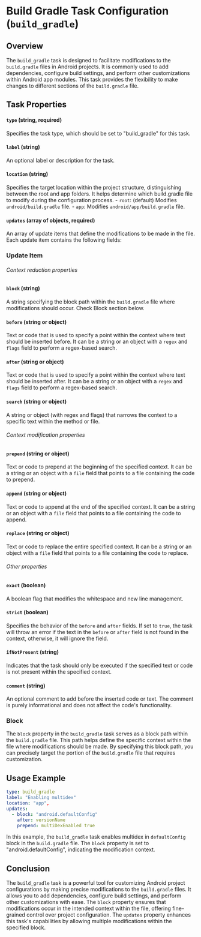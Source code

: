Build Gradle Task Configuration (`build_gradle`)
================================================

Overview
--------

The `build_gradle` task is designed to facilitate modifications to the `build.gradle` files in Android projects. It is commonly used to add dependencies, configure build settings, and perform other customizations within Android app modules. This task provides the flexibility to make changes to different sections of the `build.gradle` file.

Task Properties
---------------

#### `type` (string, required)
Specifies the task type, which should be set to "build_gradle" for this task.

#### `label` (string)
An optional label or description for the task.

#### `location` (string)
Specifies the target location within the project structure, distinguishing between the root and app folders. It helps determine which build.gradle file to modify during the configuration process.
    -   `root`: (default) Modifies `android/build.gradle` file.
    -   `app`: Modifies `android/app/build.gradle` file.
    
#### `updates` (array of objects, required)
An array of update items that define the modifications to be made in the file. Each update item contains the following fields:

### Update Item

###### Context reduction properties

#### `block` (string)
A string specifying the block path within the `build.gradle` file where modifications should occur. Check Block section below.

#### `before` (string or object)
Text or code that is used to specify a point within the context where text should be inserted before. It can be a string or an object with a `regex` and `flags` field to perform a regex-based search.

#### `after` (string or object)
Text or code that is used to specify a point within the context where text should be inserted after. It can be a string or an object with a `regex` and `flags` field to perform a regex-based search.

#### `search` (string or object)
A string or object (with regex and flags) that narrows the context to a specific text within the method or file.

###### Context modification properties

#### `prepend` (string or object)
Text or code to prepend at the beginning of the specified context. It can be a string or an object with a `file` field that points to a file containing the code to prepend.

#### `append` (string or object)
Text or code to append at the end of the specified context. It can be a string or an object with a `file` field that points to a file containing the code to append.

#### `replace` (string or object)
Text or code to replace the entire specified context. It can be a string or an object with a `file` field that points to a file containing the code to replace.

######  Other properties

#### `exact` (boolean)
A boolean flag that modifies the whitespace and new line management.

#### `strict` (boolean)
Specifies the behavior of the `before` and `after` fields. If set to `true`, the task will throw an error if the text in the `before` or `after` field is not found in the context, otherwise, it will ignore the field.

#### `ifNotPresent` (string)
Indicates that the task should only be executed if the specified text or code is not present within the specified context.

#### `comment` (string)
An optional comment to add before the inserted code or text. The comment is purely informational and does not affect the code's functionality.

### Block

The `block` property in the `build_gradle` task serves as a block path within the `build.gradle` file. This path helps define the specific context within the file where modifications should be made. By specifying this block path, you can precisely target the portion of the `build.gradle` file that requires customization.

Usage Example
-------------

```yaml
type: build_gradle
label: "Enabling multidex"
location: "app",
updates:
  - block: "android.defaultConfig"
    after: versionName
    prepend: multiDexEnabled true
```

In this example, the `build_gradle` task enables multidex in `defaultConfig` block in the `build.gradle` file. The `block` property is set to "android.defaultConfig", indicating the modification context.

Conclusion
----------

The `build_gradle` task is a powerful tool for customizing Android project configurations by making precise modifications to the `build.gradle` files. It allows you to add dependencies, configure build settings, and perform other customizations with ease. The `block` property ensures that modifications occur in the intended context within the file, offering fine-grained control over project configuration. The `updates` property enhances this task's capabilities by allowing multiple modifications within the specified block.
